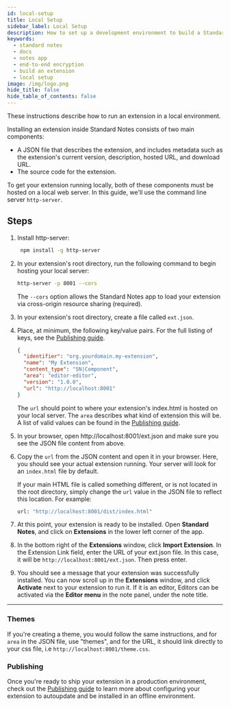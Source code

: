 ```yaml
---
id: local-setup
title: Local Setup
sidebar_label: Local Setup
description: How to set up a development environment to build a Standard Notes extension.
keywords:
  - standard notes
  - docs
  - notes app
  - end-to-end encryption
  - build an extension
  - local setup
image: /img/logo.png
hide_title: false
hide_table_of_contents: false
---
```


These instructions describe how to run an extension in a local environment.

Installing an extension inside Standard Notes consists of two main components:

- A JSON file that describes the extension, and includes metadata such as the extension's current version, description, hosted URL, and download URL.
- The source code for the extension.

To get your extension running locally, both of these components must be hosted on a local web server. In this guide, we'll use the command line server `http-server`.

## Steps

1. Install http-server:

   ```bash
    npm install -g http-server
   ```

1. In your extension's root directory, run the following command to begin hosting your local server:

   ```bash
   http-server -p 8001 --cors
   ```

   The `--cors` option allows the Standard Notes app to load your extension via cross-origin resource sharing (required).

1. In your extension's root directory, create a file called `ext.json`.

1. Place, at minimum, the following key/value pairs. For the full listing of keys, see the [Publishing guide](/extensions/publishing/).

   ```json
   {
     "identifier": "org.yourdomain.my-extension",
     "name": "My Extension",
     "content_type": "SN|Component",
     "area": "editor-editor",
     "version": "1.0.0",
     "url": "http://localhost:8001"
   }
   ```

   The `url` should point to where your extension's index.html is hosted on your local server.
   The `area` describes what kind of extension this will be. A list of valid values can be found in the [Publishing guide](/extensions/publishing/).

1. In your browser, open http://localhost:8001/ext.json and make sure you see the JSON file content from above.

1. Copy the `url` from the JSON content and open it in your browser. Here, you should see your actual extension running. Your server will look for an `index.html` file by default.

   If your main HTML file is called something different, or is not located in the root directory, simply change the `url` value in the JSON file to reflect this location. For example:

   ```bash
   url: "http://localhost:8001/dist/index.html"
   ```

1. At this point, your extension is ready to be installed. Open **Standard Notes**, and click on **Extensions** in the lower left corner of the app.

1. In the bottom right of the **Extensions** window, click **Import Extension**. In the Extension Link field, enter the URL of your ext.json file. In this case, it will be `http://localhost:8001/ext.json`. Then press enter.

1. You should see a message that your extension was successfully installed. You can now scroll up in the **Extensions** window, and click **Activate** next to your extension to run it. If it is an editor, Editors can be activated via the **Editor menu** in the note panel, under the note title.

---

### Themes

If you're creating a theme, you would follow the same instructions, and for `area` in the JSON file, use "themes", and for the URL, it should link directly to your css file, i.e `http://localhost:8001/theme.css`.

### Publishing

Once you're ready to ship your extension in a production environment, check out the [Publishing guide](/extensions/publishing/) to learn more about configuring your extension to autoupdate and be installed in an offline environment.
